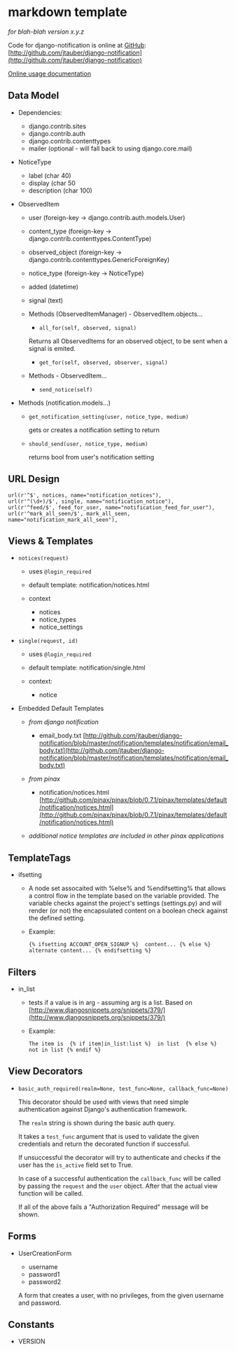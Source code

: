markdown template
=================

_for blah-blah version x.y.z_

Code for django-notification is online at [GitHub](http://github.com): [http://github.com/jtauber/django-notification](http://github.com/jtauber/django-notification)

[Online usage documentation](http://github.com/jtauber/django-notification/blob/master/docs/usage.txt)

Data Model
----------

* Dependencies: 
	* django.contrib.sites
	* django.contrib.auth
	* django.contrib.contenttypes
	* mailer (optional - will fall back to using django.core.mail)
	
* NoticeType

	* label (char 40)
	* display (char 50
	* description (char 100)

* ObservedItem

	* user (foreign-key -> django.contrib.auth.models.User)
	* content_type (foreign-key -> django.contrib.contenttypes.ContentType)
	* observed_object (foreign-key -> django.contrib.contenttypes.GenericForeignKey)
	* notice_type (foreign-key -> NoticeType)
	* added (datetime)
	* signal (text)
	
	* Methods (ObservedItemManager) - ObservedItem.objects...
	
		* `all_for(self, observed, signal)`
		
		Returns all ObservedItems for an observed object,
        to be sent when a signal is emited.

		* `get_for(self, observed, observer, signal)`
	
	* Methods - ObservedItem...
	
		* `send_notice(self)`

* Methods (notification.models...)

	* `get_notification_setting(user, notice_type, medium)`
	
		gets or creates a notification setting to return

	* `should_send(user, notice_type, medium)`
	
		returns bool from user's notification setting
	
URL Design
----------

	url(r'^$', notices, name="notification_notices"),
	url(r'^(\d+)/$', single, name="notification_notice"),
	url(r'^feed/$', feed_for_user, name="notification_feed_for_user"),
	url(r'^mark_all_seen/$', mark_all_seen, name="notification_mark_all_seen"),

Views & Templates
-----------------

* `notices(request)`
	* uses `@login_required`

	* default template: notification/notices.html
	* context
		* notices
		* notice_types
		* notice_settings

* `single(request, id)`
	* uses `@login_required`
	
	* default template: notification/single.html
	* context:
		* notice

* Embedded Default Templates
	* _from django notification_
		* email_body.txt [http://github.com/jtauber/django-notification/blob/master/notification/templates/notification/email_body.txt](http://github.com/jtauber/django-notification/blob/master/notification/templates/notification/email_body.txt)

	* _from pinax_
		* notification/notices.html [http://github.com/pinax/pinax/blob/0.7.1/pinax/templates/default/notification/notices.html](http://github.com/pinax/pinax/blob/0.7.1/pinax/templates/default/notification/notices.html)

	* _additional notice templates are included in other pinax applications_
	
TemplateTags
------------

* ifsetting
	* A node set assocaited with %else% and %endifsetting% that allows a control flow in the template based on the variable provided. The variable checks against the project's settings (settings.py) and will render (or not) the encapsulated content on a boolean check against the defined setting.
	* Example:

		`{% ifsetting ACCOUNT_OPEN_SIGNUP %} 
			content...
		{% else %}
			alternate content...
		{% endifsetting %}`

Filters
-------

* in_list
	* tests if a value is in arg - assuming arg is a list. Based on [http://www.djangosnippets.org/snippets/379/](http://www.djangosnippets.org/snippets/379/)
	* Example:

		`The item is 
		{% if item|in_list:list %} 
		    in list 
		{% else %} 
		    not in list
		{% endif %}`

View Decorators
---------------

* `basic_auth_required(realm=None, test_func=None, callback_func=None)`

    This decorator should be used with views that need simple authentication
    against Django's authentication framework.
    
    The ``realm`` string is shown during the basic auth query.
    
    It takes a ``test_func`` argument that is used to validate the given
    credentials and return the decorated function if successful.
    
    If unsuccessful the decorator will try to authenticate and checks if the
    user has the ``is_active`` field set to True.
    
    In case of a successful authentication  the ``callback_func`` will be
    called by passing the ``request`` and the ``user`` object. After that the
    actual view function will be called.
    
    If all of the above fails a "Authorization Required" message will be shown.

Forms
-----

* UserCreationForm
	* username
	* password1
	* password2
	
	A form that creates a user, with no privileges, from the given username and password.

Constants
---------

* VERSION
